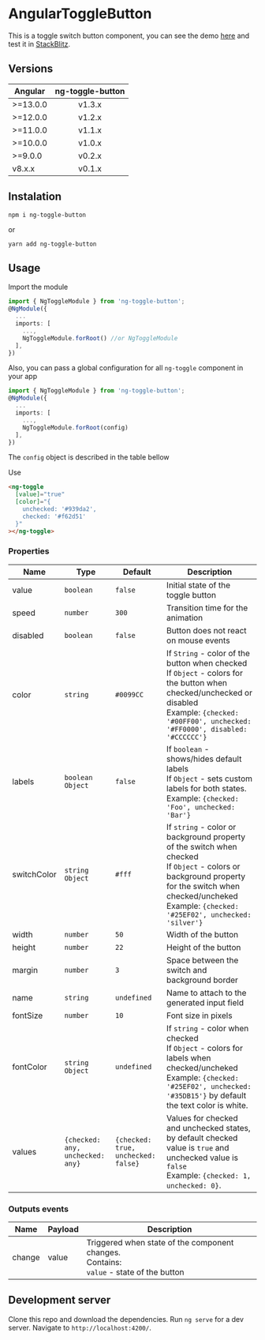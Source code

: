 
# AngularToggleButton

This is a toggle switch button component, you can see the demo [here](https://ng-toggle-button.netlify.app) and test it in [StackBlitz](https://stackblitz.com/edit/ng-toggle-button).

## Versions

| Angular | ng-toggle-button|
| -------- |:------:| 
| >=13.0.0 | v1.3.x |
| >=12.0.0 | v1.2.x |
| >=11.0.0 | v1.1.x |
| >=10.0.0 | v1.0.x |
| >=9.0.0  | v0.2.x |
| v8.x.x   | v0.1.x |

## Instalation

```
npm i ng-toggle-button
```

or

```
yarn add ng-toggle-button
```

## Usage

Import the module

```typescript
import { NgToggleModule } from 'ng-toggle-button';
@NgModule({
  ...
  imports: [
    ...,
    NgToggleModule.forRoot() //or NgToggleModule
  ],
})
```

Also, you can pass a global configuration for all `ng-toggle` component in your app

```typescript
import { NgToggleModule } from 'ng-toggle-button';
@NgModule({
  ...
  imports: [
    ...,
    NgToggleModule.forRoot(config)
  ],
})
```

The `config` object is described in the table bellow

Use

```html
<ng-toggle
  [value]="true"
  [color]="{
    unchecked: '#939da2',
    checked: '#f62d51'
  }"
></ng-toggle>
```

### Properties

| Name | Type | Default | Description |
|-------------|--------------------|-------------|---------------------------------------------------------------------------------------------------------------------------------------------------------------------------------------------------------------------|
| value | `boolean` | `false` | Initial state of the toggle button |
| speed | `number` | `300` | Transition time for the animation |
| disabled | `boolean` | `false` | Button does not react on mouse events |
| color | `string` | `#0099CC` | If `String` - color of the button when checked <br>If `Object` - colors for the button when checked/unchecked or disabled<br>Example: `{checked: '#00FF00', unchecked: '#FF0000', disabled: '#CCCCCC'}` |
| labels | `boolean  Object` | `false` | If `boolean` - shows/hides default labels <br>If `Object` - sets custom labels for both states. <br>Example: `{checked: 'Foo', unchecked: 'Bar'}` |
| switchColor | `string  Object` | `#fff` | If `string` - color or background property of the switch when checked <br>If `Object` - colors or background property for the switch when checked/uncheked <br>Example: `{checked: '#25EF02', unchecked: 'silver'}` |
| width | `number` | `50` | Width of the button |
| height | `number` | `22` | Height of the button |
| margin | `number` | `3` | Space between the switch and background border |
| name | `string` | `undefined` | Name to attach to the generated input field |
| fontSize | `number` | `10` | Font size in pixels |
| fontColor | `string  Object` | `undefined` | If `string` - color when checked <br>If `Object` - colors for labels when checked/uncheked <br>Example: `{checked: '#25EF02', unchecked: '#35DB15'}` by default the text color is white.|
| values | `{checked: any, unchecked: any}` | `{checked: true, unchecked: false}` | Values for checked and unchecked states, by default checked value is `true` and unchecked value is `false` <br>Example: `{checked: 1, unchecked: 0}`.|

### Outputs events

| Name   | Payload | Description |
| ---    | ------  | -------     |
| change | value   | Triggered when state of the component changes. <br>Contains: <br>`value` - state of the button |

## Development server

Clone this repo and download the dependencies.
Run `ng serve` for a dev server. Navigate to `http://localhost:4200/`.
